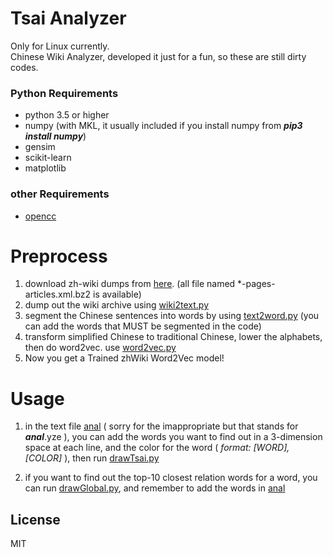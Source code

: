 # Tsai Analyzer

Only for Linux currently. <br/>
Chinese Wiki Analyzer, developed it just for a fun, so these are still dirty codes. 

### Python Requirements
  - python 3.5 or higher
  - numpy (with MKL, it usually included if you install numpy from ***pip3 install numpy***)
  - gensim
  - scikit-learn
  - matplotlib
### other Requirements
  - [opencc](https://github.com/BYVoid/OpenCC)

# Preprocess
1. download zh-wiki dumps from [here](https://dumps.wikimedia.org/zhwiki/latest/zhwiki-latest-pages-articles.xml.bz2). (all file named *-pages-articles.xml.bz2 is available)
2. dump out the wiki archive using [wiki2text.py](wiki2text.py)
3. segment the Chinese sentences into words by using [text2word.py](text2word.py) (you can add the words that MUST be segmented in the code)
4. transform simplified Chinese to traditional Chinese, lower the alphabets, then do word2vec. use [word2vec.py](word2vec.py)
5. Now you get a Trained zhWiki Word2Vec model!

# Usage
1. in the text file [anal](anal) ( sorry for the imappropriate but that stands for ***anal***.yze ), you can add the words you want to find out in a 3-dimension space at each line, and the color for the word ( *format: [WORD],[COLOR]* ), then run [drawTsai.py](drawTsai.py)

2. if you want to find out the top-10 closest relation words for a word, you can run [drawGlobal.py](drawGlobal.py), and remember to add the words in [anal](anal)

License
----

MIT



